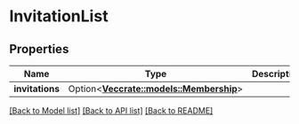# InvitationList

## Properties

Name | Type | Description | Notes
------------ | ------------- | ------------- | -------------
**invitations** | Option<[**Vec<crate::models::Membership>**](Membership.md)> |  | [optional]

[[Back to Model list]](../README.md#documentation-for-models) [[Back to API list]](../README.md#documentation-for-api-endpoints) [[Back to README]](../README.md)


